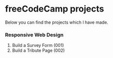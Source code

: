 # freeCodeCamp projects
Below you can find the projects which I have made.

### Responsive Web Design
1. Build a Survey Form (001)
2. Build a Tribute Page (002)
